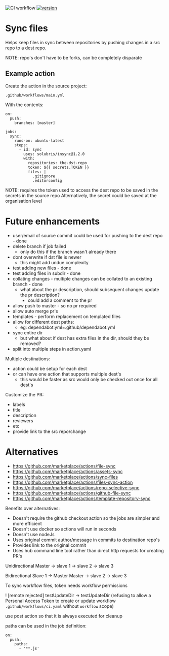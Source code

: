 ![CI workflow](https://github.com/solubris/insync/actions/workflows/ci.yaml/badge.svg)
[![version](https://img.shields.io/github/v/release/solubris/insync)](https://img.shields.io/github/v/release/solubris/insync)

# Sync files

Helps keep files in sync between repositories by pushing changes in a src repo to a dest repo.

NOTE: repo's don't have to be forks, can be completely disparate

## Example action

Create the action in the source project:

    .github/workflows/main.yml

With the contents:

    on:
      push:
        branches: [master]
    
    jobs:
      sync:
        runs-on: ubuntu-latest
        steps:
          - id: sync
            uses: solubris/insync@1.2.0
            with:
              repositories: the-dst-repo
              token: ${{ secrets.TOKEN }}
              files: |
                .gitignore
                .editorconfig

NOTE: requires the token used to access the dest repo to be saved in the secrets in the source repo
Alternatively, the secret could be saved at the organisation level

# Future enhancements

- user/email of source commit could be used for pushing to the dest repo - done
- delete branch if job failed
  - only do this if the branch wasn't already there
- dont overwrite if dst file is newer
  - this might add undue complexity
- test adding new files - done
- test adding files in subdir - done
- collating changes - multiple changes can be collated to an existing branch - done
  - what about the pr description, should subsequent changes update the pr description?
    - could add a comment to the pr
- allow push to master - so no pr required
- allow auto merge pr's
- templates - perform replacement on templated files
- allow for different dest paths:
  - eg: dependabot.yml=.github/dependabot.yml
- sync entire dir
  - but what about if dest has extra files in the dir, should they be removed?
- split into multiple steps in action.yaml

Multiple destinations:
- action could be setup for each dest
- or can have one action that supports multiple dest's
  - this would be faster as src would only be checked out once for all dest's

Customize the PR:
- labels
- title
- description
- reviewers
- etc
- provide link to the src repo/change

# Alternatives

- https://github.com/marketplace/actions/file-sync
- https://github.com/marketplace/actions/assets-sync
- https://github.com/marketplace/actions/sync-files
- https://github.com/marketplace/actions/files-sync-action
- https://github.com/marketplace/actions/repo-selective-sync
- https://github.com/marketplace/actions/github-file-sync
- https://github.com/marketplace/actions/template-repository-sync


Benefits over alternatives:
- Doesn't require the github checkout action so the jobs are simpler and more efficient
- Doesn't use docker so actions will run in seconds
- Doesn't use nodeJs
- Uses original commit author/message in commits to destination repo's
- Provides link to the original commit
- Uses hub command line tool rather than direct http requests for creating PR's


Unidirectional
Master -> slave 1
       -> slave 2
       -> slave 3

Bidirectional
Slave 1 -> Master
Master -> slave 2
       -> slave 3

To sync workflow files, token needs workflow permissions

! [remote rejected] testUpdateDir -> testUpdateDir (refusing to allow a Personal Access Token to create or update workflow `.github/workflows/ci.yaml` without `workflow` scope)

use post action so that it is always executed for cleanup

paths can be used in the job definition:

    on:
      push:
        paths:
          - '**.js'

